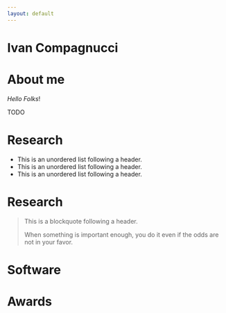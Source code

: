 ```yaml
---
layout: default
---
```


# Ivan Compagnucci

# About me

_Hello Folks_!

TODO

# Research

*   This is an unordered list following a header.
*   This is an unordered list following a header.
*   This is an unordered list following a header.


# Research

> This is a blockquote following a header.
>
> When something is important enough, you do it even if the odds are not in your favor.

# Software

# Awards

